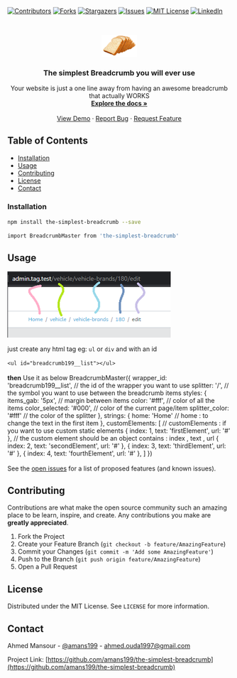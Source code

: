 [![Contributors][contributors-shield]][contributors-url]
[![Forks][forks-shield]][forks-url]
[![Stargazers][stars-shield]][stars-url]
[![Issues][issues-shield]][issues-url]
[![MIT License][license-shield]][license-url]
[![LinkedIn][linkedin-shield]][linkedin-url]

<!-- PROJECT LOGO -->
<br />
<p align="center">
  <a href="https://github.com/amans199/the-simplest-breadcrumb">
    <img src="images/logo.png" alt="Logo" width="80" >
  </a>

  <h3 align="center">The simplest Breadcrumb you will ever use</h3>

  <p align="center">
    Your website is just a one line away from having an awesome breadcrumb that actually WORKS
    <br />
    <a href="https://github.com/amans199/the-simplest-breadcrumb"><strong>Explore the docs »</strong></a>
    <br />
    <br />
    <a href="https://github.com/amans199/the-simplest-breadcrumb">View Demo</a>
    ·
    <a href="https://github.com/amans199/the-simplest-breadcrumb/issues">Report Bug</a>
    ·
    <a href="https://github.com/amans199/the-simplest-breadcrumb/issues">Request Feature</a>
  </p>
</p>


<!-- TABLE OF CONTENTS -->
## Table of Contents
* [Installation](#installation)
* [Usage](#usage)
* [Contributing](#contributing)
* [License](#license)
* [Contact](#contact)

### Installation

```sh
npm install the-simplest-breadcrumb --save
```
```sh
import BreadcrumbMaster from 'the-simplest-breadcrumb'
```

<!-- USAGE EXAMPLES -->
## Usage
  <a href="https://github.com/amans199/the-simplest-breadcrumb">
    <img src="images/screenshot.png" alt="Logo">
  </a>


just create any html tag eg: `ul` or `div` and with an id
<br />

 `<ul id="breadcrumb199__list"></ul>`
<br />
<br />
**then** Use it as below
  BreadcrumbMaster({
    wrapper_id: 'breadcrumb199__list', // the id of the wrapper you want to use
    splitter: '/', // the symbol you want to use between the breadcrumb items
    styles: {
      items_gab: '5px', // margin between items
      color: '#fff', // color of all the items
      color_selected: '#000', // color of the current page/item
      splitter_color: '#fff' // the color of the splitter
    },
    strings: {
      home: 'Home' // home : to change the text in the first item
    },
    customElements: [ // customElements : if you want to use custom static elements 
      { index: 1, text: 'firstElement', url: '#' }, // the custom element should be an object contains : index , text , url
      { index: 2, text: 'secondElement', url: '#' },
      { index: 3, text: 'thirdElement', url: '#' },
      { index: 4, text: 'fourthElement', url: '#' },
    ]
  })
<br />
<br />
See the [open issues](https://github.com/amans199/the-simplest-breadcrumb/issues) for a list of proposed features (and known issues).

<!-- CONTRIBUTING -->
## Contributing

Contributions are what make the open source community such an amazing place to be learn, inspire, and create. Any contributions you make are **greatly appreciated**.

1. Fork the Project
2. Create your Feature Branch (`git checkout -b feature/AmazingFeature`)
3. Commit your Changes (`git commit -m 'Add some AmazingFeature'`)
4. Push to the Branch (`git push origin feature/AmazingFeature`)
5. Open a Pull Request



<!-- LICENSE -->
## License

Distributed under the MIT License. See `LICENSE` for more information.



<!-- CONTACT -->
## Contact

Ahmed Mansour - [@amans199](https://twitter.com/amans199) - ahmed.ouda1997@gmail.com

Project Link: [https://github.com/amans199/the-simplest-breadcrumb](https://github.com/amans199/the-simplest-breadcrumb)


<!-- MARKDOWN LINKS & IMAGES -->
[contributors-shield]: https://img.shields.io/github/contributors/amans199/Best-README-Template.svg?style=flat-square
[contributors-url]: https://github.com/amans199/the-simplest-breadcrumb/graphs/contributors
[forks-shield]: https://img.shields.io/github/forks/amans199/Best-README-Template.svg?style=flat-square
[forks-url]: https://github.com/amans199/the-simplest-breadcrumb/network/members
[stars-shield]: https://img.shields.io/github/stars/amans199/Best-README-Template.svg?style=flat-square
[stars-url]: https://github.com/amans199/the-simplest-breadcrumb/stargazers
[issues-shield]: https://img.shields.io/github/issues/amans199/Best-README-Template.svg?style=flat-square
[issues-url]: https://github.com/amans199/the-simplest-breadcrumb/issues
[license-shield]: https://img.shields.io/github/license/amans199/Best-README-Template.svg?style=flat-square
[license-url]: https://github.com/amans199/the-simplest-breadcrumb/blob/master/LICENSE.txt
[linkedin-shield]: https://img.shields.io/badge/-LinkedIn-black.svg?style=flat-square&logo=linkedin&colorB=555
[linkedin-url]: https://linkedin.com/in/amans199
[product-screenshot]: images/screenshot.png
